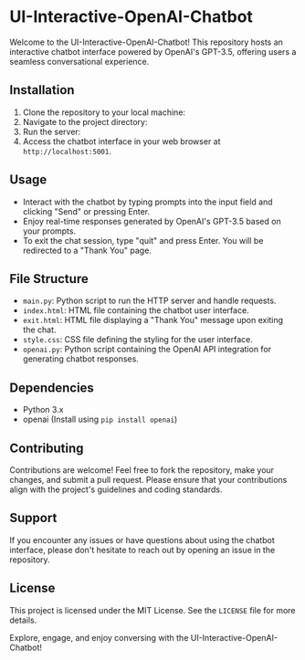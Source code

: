 # UI-Interactive-OpenAI-Chatbot

Welcome to the UI-Interactive-OpenAI-Chatbot! This repository hosts an interactive chatbot interface powered by OpenAI's GPT-3.5, offering users a seamless conversational experience.

## Installation

1. Clone the repository to your local machine:
2. Navigate to the project directory:
3. Run the server:
4. Access the chatbot interface in your web browser at `http://localhost:5001`.

## Usage

- Interact with the chatbot by typing prompts into the input field and clicking "Send" or pressing Enter.
- Enjoy real-time responses generated by OpenAI's GPT-3.5 based on your prompts.
- To exit the chat session, type "quit" and press Enter. You will be redirected to a "Thank You" page.

## File Structure

- `main.py`: Python script to run the HTTP server and handle requests.
- `index.html`: HTML file containing the chatbot user interface.
- `exit.html`: HTML file displaying a "Thank You" message upon exiting the chat.
- `style.css`: CSS file defining the styling for the user interface.
- `openai.py`: Python script containing the OpenAI API integration for generating chatbot responses.

## Dependencies

- Python 3.x
- openai (Install using `pip install openai`)

## Contributing

Contributions are welcome! Feel free to fork the repository, make your changes, and submit a pull request. Please ensure that your contributions align with the project's guidelines and coding standards.

## Support

If you encounter any issues or have questions about using the chatbot interface, please don't hesitate to reach out by opening an issue in the repository.

## License

This project is licensed under the MIT License. See the `LICENSE` file for more details.

Explore, engage, and enjoy conversing with the UI-Interactive-OpenAI-Chatbot!
